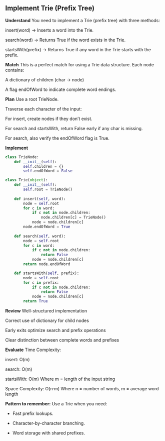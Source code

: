 ## Implement Trie (Prefix Tree)

**Understand**
You need to implement a Trie (prefix tree) with three methods:

insert(word) → Inserts a word into the Trie.

search(word) → Returns True if the word exists in the Trie.

startsWith(prefix) → Returns True if any word in the Trie starts with the prefix.

**Match**
This is a perfect match for using a Trie data structure. Each node contains:

A dictionary of children (char → node)

A flag endOfWord to indicate complete word endings.

**Plan**
Use a root TrieNode.

Traverse each character of the input:

For insert, create nodes if they don’t exist.

For search and startsWith, return False early if any char is missing.

For search, also verify the endOfWord flag is True.

**Implement**
```python
class TrieNode:
    def __init__(self):
        self.children = {}
        self.endOfWord = False

class Trie(object):
    def __init__(self):
        self.root = TrieNode()
        
    def insert(self, word):
        node = self.root
        for c in word:
            if c not in node.children:
                node.children[c] = TrieNode()
            node = node.children[c]
        node.endOfWord = True
        
    def search(self, word):
        node = self.root
        for c in word:
            if c not in node.children:
                return False
            node = node.children[c]
        return node.endOfWord

    def startsWith(self, prefix):
        node = self.root
        for c in prefix:
            if c not in node.children:
                return False
            node = node.children[c]
        return True
```

**Review**
Well-structured implementation

Correct use of dictionary for child nodes

Early exits optimize search and prefix operations

Clear distinction between complete words and prefixes

**Evaluate**
Time Complexity:

insert: O(m)

search: O(m)

startsWith: O(m)
Where m = length of the input string

Space Complexity: O(n·m)
Where n = number of words, m = average word length

**Pattern to remember:**
Use a Trie when you need:

- Fast prefix lookups.

- Character-by-character branching.

- Word storage with shared prefixes.